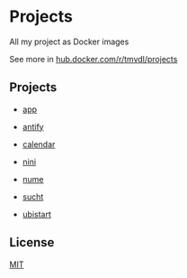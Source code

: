 # Projects

All my project as Docker images

See more in [hub.docker.com/r/tmvdl/projects](https://hub.docker.com/r/tmvdl/projects)

## Projects

* [app](https://github.com/brtmvdl/app)

* [antify](https://github.com/brtmvdl/antify)

* [calendar](https://github.com/brtmvdl/calendar)

* [nini](https://github.com/brtmvdl/nini)

* [nume](https://github.com/brtmvdl/nume)

* [sucht](https://github.com/brtmvdl/sucht)

* [ubistart](https://github.com/brtmvdl/ubistart)

## License

[MIT](./LICENSE)
